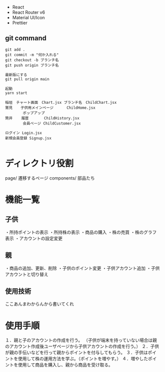 - React
- React Router v6
- Material UI/Icon
- Prettier

## git command

```
git add .
git commit -m "何か入れる"
git checkout -b ブランチ名
git push origin ブランチ名

最新版にする
git pull origin main

起動
yarn start
```

```
稲垣　チャート画面　Chart.jsx ブランチ名　ChildChart.jsx
鷲見　  子供用メインページ      ChildHome.jsx
        ポップアップ
筒井    履歴       ChildHistory.jsx
        会員ページ ChildCustomer.jsx

ログイン Login.jsx
新規会員登録 Signup.jsx


```

# ディレクトリ役割
page/ 遷移するページ
components/ 部品たち

# 機能一覧
## 子供
・所持ポイントの表示
・所持株の表示
・商品の購入
・株の売買
・株のグラフ表示
・アカウントの設定変更

## 親
・商品の追加、更新、削除
・子供のポイント変更
・子供アカウント追加
・子供アカウントと切り替え

 ## 使用技術
<p color="red" size="2rem">ここあんまわからんから書いてくれ</p>

# 使用手順
１．親と子のアカウントの作成を行う。
（子供が端末を持っていない場合は親のアカウント作成後ユーザページから子供アカウントの作成を行う。）
２．子供が親の手伝いなどを行って親からポイントを付与してもらう。
３．子供はポイントを使用して株の運用方法を学ぶ。（ポイントを増やす。）
４．増やしたポイントを使用して商品を購入し、親から商品を受け取る。